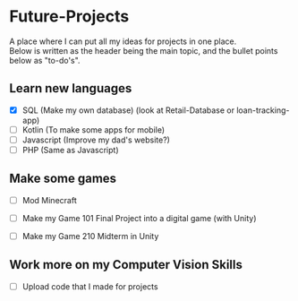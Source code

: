 # Future-Projects
A place where I can put all my ideas for projects in one place.    
Below is written as the header being the main topic, and the bullet points below as "to-do's".   
  
Learn new languages
---
- [x] SQL (Make my own database) (look at Retail-Database or loan-tracking-app)    
- [ ] Kotlin (To make some apps for mobile)    
- [ ] Javascript (Improve my dad's website?)   
- [ ] PHP (Same as Javascript)   
  
Make some games
---
- [ ] Mod Minecraft    
- [ ] Make my Game 101 Final Project into a digital game (with Unity)   
- [ ] Make my Game 210 Midterm in Unity    


Work more on my Computer Vision Skills
---
- [ ] Upload code that I made for projects
